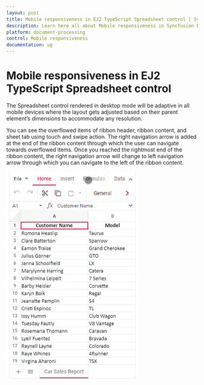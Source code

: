 ```yaml
---
layout: post
title: Mobile responsiveness in EJ2 TypeScript Spreadsheet control | Syncfusion
description: Learn here all about Mobile responsiveness in Syncfusion EJ2 TypeScript Spreadsheet control of Syncfusion Essential JS 2 and more.
platform: document-processing
control: Mobile responsiveness 
documentation: ug
---
```


# Mobile responsiveness in EJ2 TypeScript Spreadsheet control

The Spreadsheet control rendered in desktop mode will be adaptive in all mobile devices where the layout gets adjusted based on their parent element’s dimensions to accommodate any resolution.

You can see the overflowed items of ribbon header, ribbon content, and sheet tab using touch and swipe action. The right navigation arrow is added at the end of the ribbon content through which the user can navigate towards overflowed items. Once you reached the rightmost end of the ribbon content, the right navigation arrow will change to left navigation arrow through which you can navigate to the left of the ribbon content.

![Spreadsheet Adaptive Mode](./images/spreadsheet_adaptive_mode.gif)
